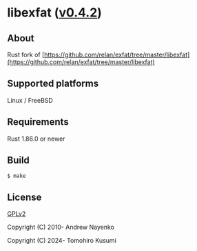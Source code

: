 libexfat ([v0.4.2](https://github.com/kusumi/libexfat/releases/tag/v0.4.2))
========

## About

Rust fork of [https://github.com/relan/exfat/tree/master/libexfat](https://github.com/relan/exfat/tree/master/libexfat)

## Supported platforms

Linux / FreeBSD

## Requirements

Rust 1.86.0 or newer

## Build

    $ make

## License

[GPLv2](COPYING)

Copyright (C) 2010-  Andrew Nayenko

Copyright (C) 2024-  Tomohiro Kusumi
